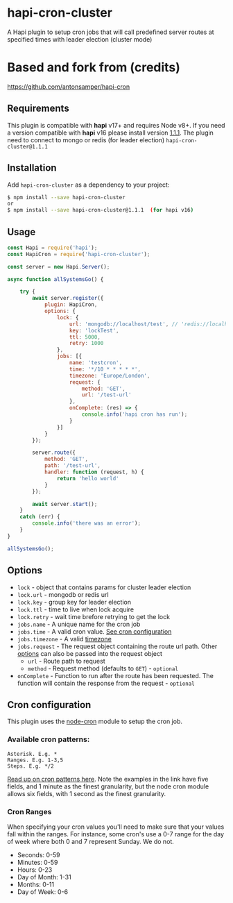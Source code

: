 # hapi-cron-cluster
A Hapi plugin to setup cron jobs that will call predefined server routes at specified times with leader election (cluster mode)

# Based and fork from (credits)
https://github.com/antonsamper/hapi-cron

## Requirements
This plugin is compatible with **hapi** v17+ and requires Node v8+.
If you need a version compatible with **hapi** v16 please install version [1.1.1](https://github.com/meg4mi/hapi-cron-cluster/releases/tag/v1.1.1).
The plugin need to connect to mongo or redis (for leader election)
`hapi-cron-cluster@1.1.1`

## Installation
Add `hapi-cron-cluster` as a dependency to your project:

```bash
$ npm install --save hapi-cron-cluster
or
$ npm install --save hapi-cron-cluster@1.1.1  (for hapi v16)
```


## Usage
```javascript
const Hapi = require('hapi');
const HapiCron = require('hapi-cron-cluster');

const server = new Hapi.Server();

async function allSystemsGo() {

    try {
        await server.register({
            plugin: HapiCron,
            options: {
                lock: {
                    url: 'mongodb://localhost/test', // 'redis://localhost'
                    key: 'lockTest',
                    ttl: 5000,
                    retry: 1000
                },
                jobs: [{
                    name: 'testcron',
                    time: '*/10 * * * * *',
                    timezone: 'Europe/London',
                    request: {
                        method: 'GET',
                        url: '/test-url'
                    },
                    onComplete: (res) => {
                        console.info('hapi cron has run');
                    }
                }]
            }
        });

        server.route({
            method: 'GET',
            path: '/test-url',
            handler: function (request, h) {
                return 'hello world'
            }
        });

        await server.start();
    }
    catch (err) {
        console.info('there was an error');
    }
}

allSystemsGo();
```

## Options
* `lock` - object that contains params for cluster leader election
* `lock.url` - mongodb or redis url
* `lock.key` - group key for leader election
* `lock.ttl` - time to live when lock acquire
* `lock.retry` - wait time brefore retrying to get the lock
* `jobs.name` - A unique name for the cron job
* `jobs.time` - A valid cron value. [See cron configuration](#cron-configuration)
* `jobs.timezone` - A valid [timezone](https://momentjs.com/timezone/)
* `jobs.request` - The request object containing the route url path. Other [options](https://hapijs.com/api#serverinjectoptions-callback) can also be passed into the request object 
    * `url` - Route path to request
    * `method` - Request method (defaults to `GET`) - `optional`
* `onComplete` - Function to run after the route has been requested. The function will contain the response from the request - `optional`


## Cron configuration
This plugin uses the [node-cron](https://github.com/kelektiv/node-cron) module to setup the cron job. 


### Available cron patterns:
```
Asterisk. E.g. *
Ranges. E.g. 1-3,5
Steps. E.g. */2
```
    

[Read up on cron patterns here](http://crontab.org). Note the examples in the link have five fields, and 1 minute as the finest granularity, but the node cron module allows six fields, with 1 second as the finest granularity.

### Cron Ranges
When specifying your cron values you'll need to make sure that your values fall within the ranges. For instance, some cron's use a 0-7 range for the day of week where both 0 and 7 represent Sunday. We do not.

 * Seconds: 0-59
 * Minutes: 0-59
 * Hours: 0-23
 * Day of Month: 1-31
 * Months: 0-11
 * Day of Week: 0-6
